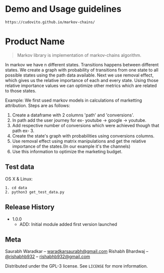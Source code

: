 # Demo and Usage guidelines
    https://cudovito.github.io/markov-chains/
    
# Product Name

> Markov library is implementation of markov-chains algorithm.

In markov we have n different states. Transitions happens between different states. We create a graph with probability of transitions from one state to all possible states using the path data available. Next we use removal effect, which gives us the relative importance of each and every state. Using those relative importance values we can optimize other metrics which are related to those states.

Example: We first used markov models in calculations of marketting attribution. Steps are as follows:

1. Create a dataframe with 2 columns 'path' and 'conversions'.
2. In path add the user journey for ex- youtube -> google -> youtube.
3. Add respective number of conversions which were achieved though that path ex- 3.
4. Create the state's graph with probabilities using conversions columns.
5. Use removal effect using matrix manipulations and get the relative importance of the states.(In our example it's the channels)
6. Use this information to optimize the marketing budget.

## Test data

OS X & Linux:

    1. cd data
    2. python3 get_test_data.py

## Release History

- 1.0.0
  - ADD: Initial module added first version launched

## Meta

Saurabh Waradkar – waradkarsaurabh@gmail.com
Rishabh Bhardwaj – [@rishabhb932](https://twitter.com/rishabhb932) – rishabhb932@gmail.com

Distributed under the GPL-3 license. See `LICENSE` for more information.
